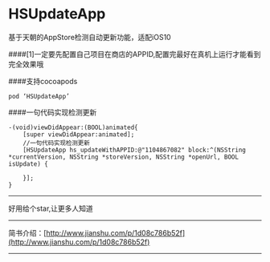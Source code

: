# HSUpdateApp
基于天朝的AppStore检测自动更新功能，适配iOS10

####[1]一定要先配置自己项目在商店的APPID,配置完最好在真机上运行才能看到完全效果哦

####支持cocoapods
```
pod ‘HSUpdateApp’
```

####一句代码实现检测更新
```
-(void)viewDidAppear:(BOOL)animated{
    [super viewDidAppear:animated];
    //一句代码实现检测更新
    [HSUpdateApp hs_updateWithAPPID:@"1104867082" block:^(NSString *currentVersion, NSString *storeVersion, NSString *openUrl, BOOL isUpdate) {

    }];
}
```
***
好用给个star,让更多人知道

***
简书介绍：[http://www.jianshu.com/p/1d08c786b52f](http://www.jianshu.com/p/1d08c786b52f)
***

